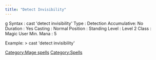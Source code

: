 ```yaml
---
title: "Detect Invisibility"
---
```


<nowiki>g Syntax : cast 'detect invisibility' Type : Detection
Accumulative: No Duration : Yes Casting : Normal Position : Standing
Level : Level 2 Class : Magic User Min. Mana : 5

</pre>

Example: \> cast 'detect invisibility'

[Category:Mage spells](Category:Mage_spells "wikilink")
[Category:Spells](Category:Spells "wikilink")